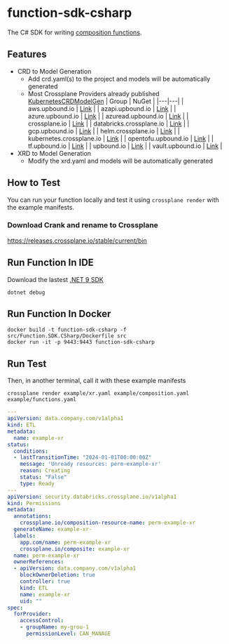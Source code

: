 # function-sdk-csharp
The C# SDK for writing [composition functions](https://docs.crossplane.io/latest/composition/compositions/).

## Features
- CRD to Model Generation
  - Add crd.yaml(s) to the project and models will be automatically generated
  - Most Crossplane Providers already published [KubernetesCRDModelGen](https://github.com/IvanJosipovic/KubernetesCRDModelGen?tab=readme-ov-file#published-packages)
    | Group | NuGet |
    |---|---|
    | aws.upbound.io | [Link](https://www.nuget.org/packages/KubernetesCRDModelGen.Models.aws.upbound.io/) |
    | azapi.upbound.io | [Link](https://www.nuget.org/packages/KubernetesCRDModelGen.Models.azapi.upbound.io/) |
    | azure.upbound.io | [Link](https://www.nuget.org/packages/KubernetesCRDModelGen.Models.azure.upbound.io/) |
    | azuread.upbound.io | [Link](https://www.nuget.org/packages/KubernetesCRDModelGen.Models.azuread.upbound.io/) |
    | crossplane.io | [Link](https://www.nuget.org/packages/KubernetesCRDModelGen.Models.crossplane.io/) |
    | databricks.crossplane.io | [Link](https://www.nuget.org/packages/KubernetesCRDModelGen.Models.databricks.crossplane.io/) |
    | gcp.upbound.io | [Link](https://www.nuget.org/packages/KubernetesCRDModelGen.Models.gcp.upbound.io/) |
    | helm.crossplane.io | [Link](https://www.nuget.org/packages/KubernetesCRDModelGen.Models.helm.crossplane.io/) |
    | kubernetes.crossplane.io | [Link](https://www.nuget.org/packages/KubernetesCRDModelGen.Models.kubernetes.crossplane.io/) |
    | opentofu.upbound.io | [Link](https://www.nuget.org/packages/KubernetesCRDModelGen.Models.opentofu.upbound.io/) |
    | tf.upbound.io | [Link](https://www.nuget.org/packages/KubernetesCRDModelGen.Models.tf.upbound.io/) |
    | upbound.io | [Link](https://www.nuget.org/packages/KubernetesCRDModelGen.Models.upbound.io/) |
    | vault.upbound.io | [Link](https://www.nuget.org/packages/KubernetesCRDModelGen.Models.vault.upbound.io/) |
- XRD to Model Generation
  - Modify the xrd.yaml and models will be automatically generated

## How to Test

You can run your function locally and test it using `crossplane render`
with the example manifests.

### Download Crank and rename to Crossplane
https://releases.crossplane.io/stable/current/bin

## Run Function In IDE
Download the lastest [.NET 9 SDK](https://dotnet.microsoft.com/en-us/download/dotnet/9.0)
```shell
dotnet debug
```

## Run Function In Docker
```shell
docker build -t function-sdk-csharp -f src/Function.SDK.CSharp/Dockerfile src
docker run -it -p 9443:9443 function-sdk-csharp
```

## Run Test
Then, in another terminal, call it with these example manifests
```
crossplane render example/xr.yaml example/composition.yaml example/functions.yaml
```

```yaml
---
apiVersion: data.company.com/v1alpha1
kind: ETL
metadata:
  name: example-xr
status:
  conditions:
  - lastTransitionTime: "2024-01-01T00:00:00Z"
    message: 'Unready resources: perm-example-xr'
    reason: Creating
    status: "False"
    type: Ready
---
apiVersion: security.databricks.crossplane.io/v1alpha1
kind: Permissions
metadata:
  annotations:
    crossplane.io/composition-resource-name: perm-example-xr
  generateName: example-xr-
  labels:
    app.com/name: perm-example-xr
    crossplane.io/composite: example-xr
  name: perm-example-xr
  ownerReferences:
  - apiVersion: data.company.com/v1alpha1
    blockOwnerDeletion: true
    controller: true
    kind: ETL
    name: example-xr
    uid: ""
spec:
  forProvider:
    accessControl:
    - groupName: my-grou-1
      permissionLevel: CAN_MANAGE

```
